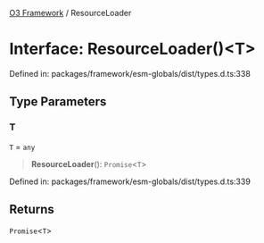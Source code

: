 [O3 Framework](../API.md) / ResourceLoader

# Interface: ResourceLoader()\<T\>

Defined in: packages/framework/esm-globals/dist/types.d.ts:338

## Type Parameters

### T

`T` = `any`

> **ResourceLoader**(): `Promise`\<`T`\>

Defined in: packages/framework/esm-globals/dist/types.d.ts:339

## Returns

`Promise`\<`T`\>

